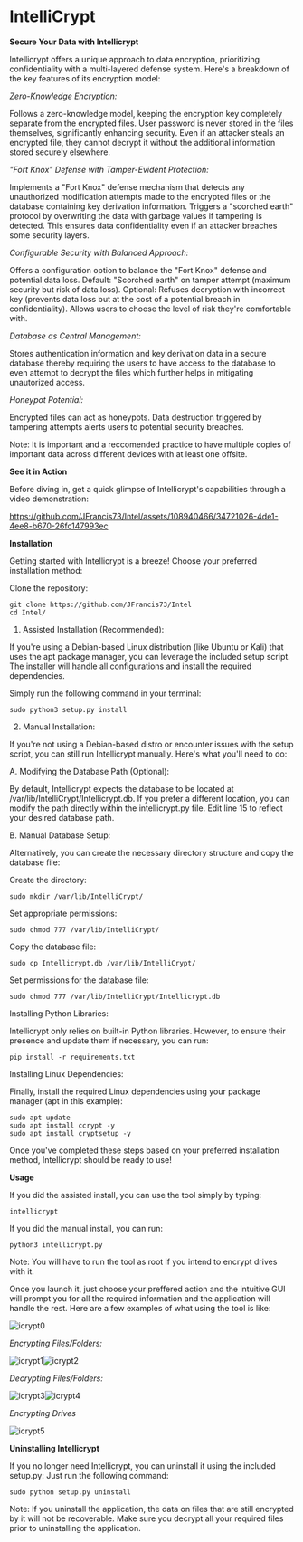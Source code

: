 # IntelliCrypt
**Secure Your Data with Intellicrypt**

Intellicrypt offers a unique approach to data encryption, prioritizing confidentiality with a multi-layered defense system. Here's a breakdown of the key features of its encryption model:

*Zero-Knowledge Encryption:*

  Follows a zero-knowledge model, keeping the encryption key completely separate from the encrypted files.
  User password is never stored in the files themselves, significantly enhancing security.
  Even if an attacker steals an encrypted file, they cannot decrypt it without the additional information stored securely elsewhere.

*"Fort Knox" Defense with Tamper-Evident Protection:*

  Implements a "Fort Knox" defense mechanism that detects any unauthorized modification attempts made to the encrypted files or the database containing key derivation information.
  Triggers a "scorched earth" protocol by overwriting the data with garbage values if tampering is detected. This ensures data confidentiality even if an attacker breaches some security layers.

*Configurable Security with Balanced Approach:*

  Offers a configuration option to balance the "Fort Knox" defense and potential data loss.
        Default: "Scorched earth" on tamper attempt (maximum security but risk of data loss).
        Optional: Refuses decryption with incorrect key (prevents data loss but at the cost of a potential breach in confidentiality).
  Allows users to choose the level of risk they're comfortable with.

*Database as Central Management:*

  Stores authentication information and key derivation data in a secure database thereby requiring the users to have access to the database to even attempt to decrypt the files which further helps in mitigating unautorized access.

*Honeypot Potential:*

  Encrypted files can act as honeypots.
  Data destruction triggered by tampering attempts alerts users to potential security breaches.

Note: It is important and a reccomended practice to have multiple copies of important data across different devices with at least one offsite.

**See it in Action**

Before diving in, get a quick glimpse of Intellicrypt's capabilities through a video demonstration:



https://github.com/JFrancis73/Intel/assets/108940466/34721026-4de1-4ee8-b670-26fc147993ec



**Installation**

Getting started with Intellicrypt is a breeze! Choose your preferred installation method:

Clone the repository:

    git clone https://github.com/JFrancis73/Intel
    cd Intel/

1. Assisted Installation (Recommended):

If you're using a Debian-based Linux distribution (like Ubuntu or Kali) that uses the apt package manager, you can leverage the included setup script. The installer will handle all configurations and install the required dependencies.

Simply run the following command in your terminal:

    sudo python3 setup.py install

2. Manual Installation:

If you're not using a Debian-based distro or encounter issues with the setup script, you can still run Intellicrypt manually. Here's what you'll need to do:

A. Modifying the Database Path (Optional):

By default, Intellicrypt expects the database to be located at /var/lib/IntelliCrypt/Intellicrypt.db. If you prefer a different location, you can modify the path directly within the intellicrypt.py file. Edit line 15 to reflect your desired database path.

B. Manual Database Setup:

Alternatively, you can create the necessary directory structure and copy the database file:

Create the directory:

    sudo mkdir /var/lib/IntelliCrypt/

Set appropriate permissions:

    sudo chmod 777 /var/lib/IntelliCrypt/

Copy the database file:

    sudo cp Intellicrypt.db /var/lib/IntelliCrypt/

Set permissions for the database file:

    sudo chmod 777 /var/lib/IntelliCrypt/Intellicrypt.db

Installing Python Libraries:

Intellicrypt only relies on built-in Python libraries. However, to ensure their presence and update them if necessary, you can run:

    pip install -r requirements.txt

Installing Linux Dependencies:

Finally, install the required Linux dependencies using your package manager (apt in this example):

    sudo apt update
    sudo apt install ccrypt -y
    sudo apt install cryptsetup -y

Once you've completed these steps based on your preferred installation method, Intellicrypt should be ready to use!

**Usage**

If you did the assisted install, you can use the tool simply by typing:

    intellicrypt

If you did the manual install, you can run:

    python3 intellicrypt.py

Note: You will have to run the tool as root if you intend to encrypt drives with it.

Once you launch it, just choose your preffered action and the intuitive GUI will prompt you for all the required information and the application will handle the rest.
Here are a few examples of what using the tool is like:

![icrypt0](https://github.com/JFrancis73/Intel/assets/108940466/669d979e-cae9-44ab-bc4a-34b083b46df5)

*Encrypting Files/Folders:*

![icrypt1](https://github.com/JFrancis73/Intel/assets/108940466/12ef839e-9ade-48af-a0e3-cfacd6429b55)![icrypt2](https://github.com/JFrancis73/Intel/assets/108940466/b361e9b1-ca25-4803-96cb-6eb36956deaf)

*Decrypting Files/Folders:*

![icrypt3](https://github.com/JFrancis73/Intel/assets/108940466/65f656f3-6621-4a9f-88c8-69552aeb28f5)![icrypt4](https://github.com/JFrancis73/Intel/assets/108940466/50334766-b8ea-47b5-9098-0ecd5fff422e)

*Encrypting Drives*

![icrypt5](https://github.com/JFrancis73/Intel/assets/108940466/b2bb875d-eb48-4d26-a0ac-bb1d5f62f7fe)


**Uninstalling Intellicrypt**

If you no longer need Intellicrypt, you can uninstall it using the included setup.py:
	Just run the following command:
 
	sudo python setup.py uninstall
	
Note: If you uninstall the application, the data on files that are still encrypted by it will not be recoverable. Make sure you decrypt all your required files prior to uninstalling the application.
